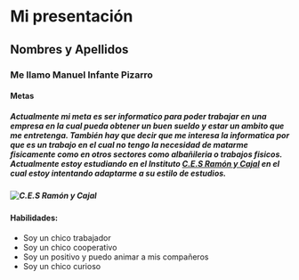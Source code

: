 # Mi presentación
## Nombres y Apellidos
### Me llamo Manuel Infante Pizarro
#### Metas
##### Actualmente mi meta es ser informatico para poder trabajar en una empresa en la cual pueda obtener un buen sueldo y estar un ambito que me entretenga.  También hay que decir que me interesa la informatica por que es un trabajo en el cual no tengo la necesidad de matarme fisicamente como en otros sectores como albañileria o trabajos fisicos. Actualmente estoy estudiando en el Instituto [C.E.S Ramón y Cajal](https://ramonycajal.net) en el cual estoy intentando adaptarme a su estilo de estudios.
##### ![C.E.S Ramón y Cajal](https://imgur.com/a/KOixMuH)
#### Habilidades: 
* Soy un chico trabajador
* Soy un chico cooperativo
* Soy un positivo y puedo animar a mis compañeros
* Soy un chico curioso
